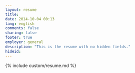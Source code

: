 ```yaml
---
layout: resume
title: 
date: 2014-10-04 00:13
lang: english
comments: false
sharing: false
footer: true
employer: general
description: "This is the resume with no hidden fields."
hideid:
---
```


{% include custom/resume.md %}